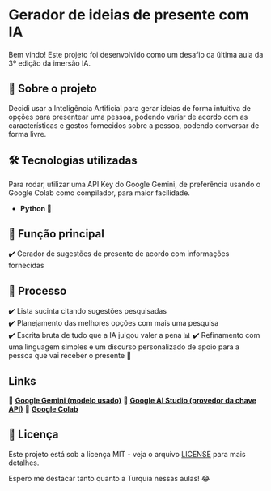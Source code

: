 # Gerador de ideias de presente com IA

Bem vindo! Este projeto foi desenvolvido como um desafio da última aula da 3º edição da imersão IA.

## 🚀 Sobre o projeto
Decidi usar a Inteligência Artificial para gerar ideias de forma intuitiva de opções para presentear uma pessoa, podendo variar de acordo com as características e gostos fornecidos sobre a pessoa, podendo conversar de forma livre.

## 🛠 Tecnologias utilizadas
Para rodar, utilizar uma API Key do Google Gemini, de preferência usando o Google Colab como compilador, para maior facilidade.
- **Python 🐍**

## 📌 Função principal
✔️ Gerador de sugestões de presente de acordo com informações fornecidas

## 📌 Processo
✔️ Lista sucinta citando sugestões pesquisadas  
✔️ Planejamento das melhores opções com mais uma pesquisa    
✔️ Escrita bruta de tudo que a IA julgou valer a pena 📊
✔️ Refinamento com uma linguagem simples e um discurso personalizado de apoio para a pessoa que vai receber o presente 👥 

## Links
📼 [**Google Gemini (modelo usado)**](https://gemini.google.com/)
📼 [**Google AI Studio (provedor da chave API)**](https://aistudio.google.com/prompts/new_chat)
📜 [**Google Colab**](https://colab.research.google.com/drive/1rcm4qirMcI0PlV3iuQzVUkPRjR9TIRYy?usp=sharing)

## 📜 Licença
Este projeto está sob a licença MIT - veja o arquivo [LICENSE](LICENSE) para mais detalhes.

Espero me destacar tanto quanto a Turquia nessas aulas! 😂
